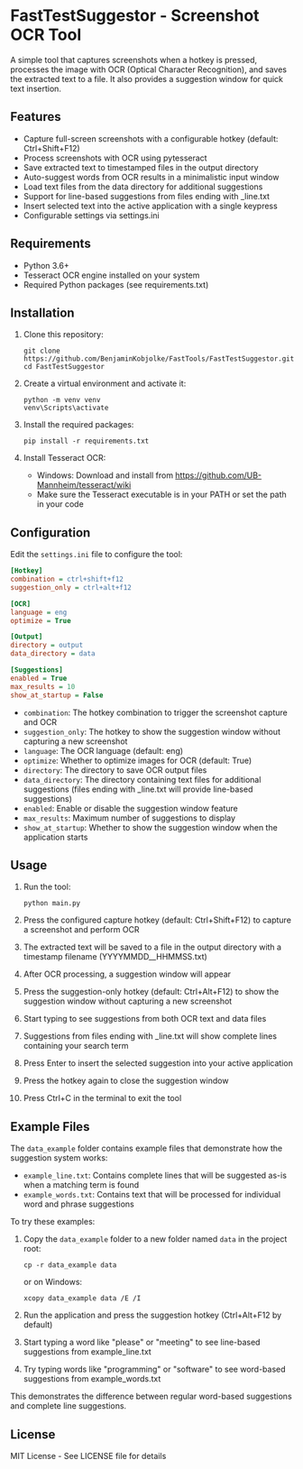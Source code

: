 # FastTestSuggestor - Screenshot OCR Tool

A simple tool that captures screenshots when a hotkey is pressed, processes the image with OCR (Optical Character Recognition), and saves the extracted text to a file. It also provides a suggestion window for quick text insertion.

## Features

- Capture full-screen screenshots with a configurable hotkey (default: Ctrl+Shift+F12)
- Process screenshots with OCR using pytesseract
- Save extracted text to timestamped files in the output directory
- Auto-suggest words from OCR results in a minimalistic input window
- Load text files from the data directory for additional suggestions
- Support for line-based suggestions from files ending with \_line.txt
- Insert selected text into the active application with a single keypress
- Configurable settings via settings.ini

## Requirements

- Python 3.6+
- Tesseract OCR engine installed on your system
- Required Python packages (see requirements.txt)

## Installation

1. Clone this repository:

   ```
   git clone https://github.com/BenjaminKobjolke/FastTools/FastTestSuggestor.git
   cd FastTestSuggestor
   ```

2. Create a virtual environment and activate it:

   ```
   python -m venv venv
   venv\Scripts\activate
   ```

3. Install the required packages:

   ```
   pip install -r requirements.txt
   ```

4. Install Tesseract OCR:
   - Windows: Download and install from https://github.com/UB-Mannheim/tesseract/wiki
   - Make sure the Tesseract executable is in your PATH or set the path in your code

## Configuration

Edit the `settings.ini` file to configure the tool:

```ini
[Hotkey]
combination = ctrl+shift+f12
suggestion_only = ctrl+alt+f12

[OCR]
language = eng
optimize = True

[Output]
directory = output
data_directory = data

[Suggestions]
enabled = True
max_results = 10
show_at_startup = False
```

- `combination`: The hotkey combination to trigger the screenshot capture and OCR
- `suggestion_only`: The hotkey to show the suggestion window without capturing a new screenshot
- `language`: The OCR language (default: eng)
- `optimize`: Whether to optimize images for OCR (default: True)
- `directory`: The directory to save OCR output files
- `data_directory`: The directory containing text files for additional suggestions (files ending with \_line.txt will provide line-based suggestions)
- `enabled`: Enable or disable the suggestion window feature
- `max_results`: Maximum number of suggestions to display
- `show_at_startup`: Whether to show the suggestion window when the application starts

## Usage

1. Run the tool:

   ```
   python main.py
   ```

2. Press the configured capture hotkey (default: Ctrl+Shift+F12) to capture a screenshot and perform OCR
3. The extracted text will be saved to a file in the output directory with a timestamp filename (YYYYMMDD\_\_HHMMSS.txt)
4. After OCR processing, a suggestion window will appear
5. Press the suggestion-only hotkey (default: Ctrl+Alt+F12) to show the suggestion window without capturing a new screenshot
6. Start typing to see suggestions from both OCR text and data files
7. Suggestions from files ending with \_line.txt will show complete lines containing your search term
8. Press Enter to insert the selected suggestion into your active application
9. Press the hotkey again to close the suggestion window
10. Press Ctrl+C in the terminal to exit the tool

## Example Files

The `data_example` folder contains example files that demonstrate how the suggestion system works:

- `example_line.txt`: Contains complete lines that will be suggested as-is when a matching term is found
- `example_words.txt`: Contains text that will be processed for individual word and phrase suggestions

To try these examples:

1. Copy the `data_example` folder to a new folder named `data` in the project root:

   ```
   cp -r data_example data
   ```

   or on Windows:

   ```
   xcopy data_example data /E /I
   ```

2. Run the application and press the suggestion hotkey (Ctrl+Alt+F12 by default)
3. Start typing a word like "please" or "meeting" to see line-based suggestions from example_line.txt
4. Try typing words like "programming" or "software" to see word-based suggestions from example_words.txt

This demonstrates the difference between regular word-based suggestions and complete line suggestions.

## License

MIT License - See LICENSE file for details
